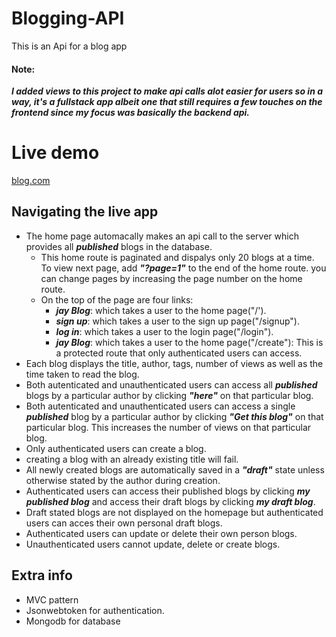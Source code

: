 # Blogging-API 
This is an Api for a blog app

#### Note:
***I added views to this project to make api calls alot easier for users so in a way,
it's a fullstack app albeit one that still requires a few touches on the frontend since my focus was basically the backend api.***


# Live demo
[blog.com](https://fair-plum-sturgeon-cape.cyclic.app/)

## Navigating the live app
* The home page automacally makes an api call to the server which provides all ***published*** blogs in the database.
   * This home route is paginated and dispalys only 20 blogs at a time. To view next page, add ***"?page=1"*** to the end of the home route. you can change pages by increasing the page number on the home route.
  * On the top of the page are four links:
    * ***jay Blog***: which takes a user to the home page("/').
    * ***sign up***: which takes a user to the sign up page("/signup").
    * ***log in***: which takes a user to the login page("/login").
    * ***jay Blog***: which takes a user to the home page("/create"): This is a protected route that only authenticated users can access.
* Each blog displays the title, author, tags, number of views as well as the time taken to read the blog.
* Both autenticated and unauthenticated users can access all ***published*** blogs by a particular author by clicking ***"here"*** on that particular blog.
* Both autenticated and unauthenticated users can access a single ***published*** blog by a particular author by clicking ***"Get this blog"*** on that particular blog. This increases the number of views on that particular blog.
* Only authenticated users can create a blog.
* creating a blog with an already existing title will fail.
* All newly created blogs are automatically saved in a ***"draft"*** state unless otherwise stated by the author during creation.
* Authenticated users can access their published blogs by clicking ***my published blog*** and access their draft blogs by clicking ***my draft blog***. 
* Draft stated blogs are not displayed on the homepage but authenticated users can acces their own personal draft blogs.
* Authenticated users can update or delete their own person blogs.
* Unauthenticated users cannot update, delete or create blogs.

## Extra info
* MVC pattern 
* Jsonwebtoken for authentication.
* Mongodb for database
